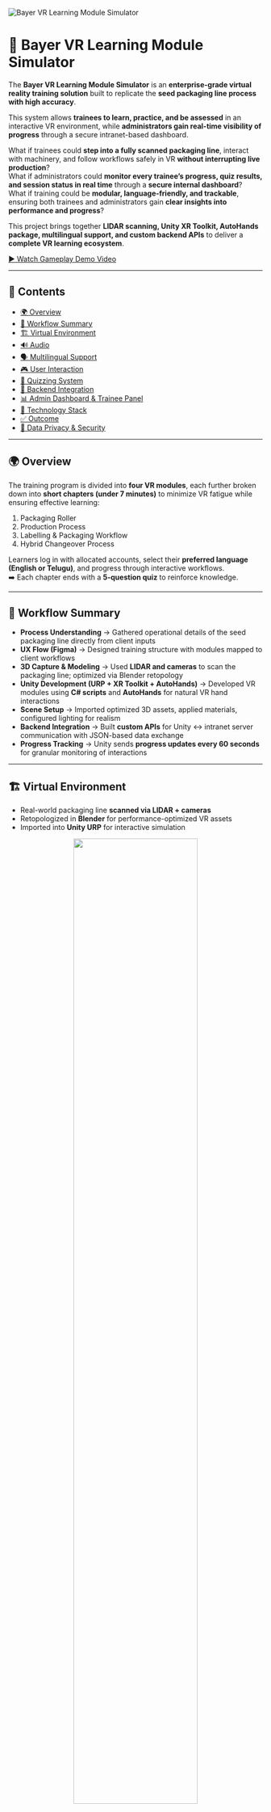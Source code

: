 ![Bayer VR Learning Module Simulator](./github_assets/cover-image2.png)

# 🌾 Bayer VR Learning Module Simulator

The **Bayer VR Learning Module Simulator** is an **enterprise-grade virtual reality training solution** built to replicate the **seed packaging line process with high accuracy**.  

This system allows **trainees to learn, practice, and be assessed** in an interactive VR environment, while **administrators gain real-time visibility of progress** through a secure intranet-based dashboard.  

What if trainees could **step into a fully scanned packaging line**, interact with machinery, and follow workflows safely in VR **without interrupting live production**?  
What if administrators could **monitor every trainee’s progress, quiz results, and session status in real time** through a **secure internal dashboard**?  
What if training could be **modular, language-friendly, and trackable**, ensuring both trainees and administrators gain **clear insights into performance and progress**?  

This project brings together **LIDAR scanning, Unity XR Toolkit, AutoHands package, multilingual support, and custom backend APIs** to deliver a **complete VR learning ecosystem**.  

[▶ Watch Gameplay Demo Video](https://drive.google.com/file/d/1w_0QkdpbJNrvyqJFYwUBhMpEMUiH3LDN/view?usp=drive_link)

---

## 📑 Contents
- [🌍 Overview](#-overview)  
- [🔄 Workflow Summary](#-workflow-summary)  
- [🏗 Virtual Environment](#-virtual-environment)
- [🔊 Audio](#-audio)  
- [🗣 Multilingual Support](#-multilingual-support)  
- [🎮 User Interaction](#-user-interaction)  
- [📝 Quizzing System](#-quizzing-system)  
- [🔗 Backend Integration](#-backend-integration)  
- [📊 Admin Dashboard & Trainee Panel](#-admin-dashboard--trainee-panel)  
- [🎯 Technology Stack](#-technology-stack)  
- [✅ Outcome](#-outcome)  
- [🔐 Data Privacy & Security](#-data-privacy--security)  

---

## 🌍 Overview
The training program is divided into **four VR modules**, each further broken down into **short chapters (under 7 minutes)** to minimize VR fatigue while ensuring effective learning:  
1. Packaging Roller  
2. Production Process  
3. Labelling & Packaging Workflow  
4. Hybrid Changeover Process  

Learners log in with allocated accounts, select their **preferred language (English or Telugu)**, and progress through interactive workflows.  
➡️ Each chapter ends with a **5-question quiz** to reinforce knowledge.  

---

## 🔄 Workflow Summary
- **Process Understanding** → Gathered operational details of the seed packaging line directly from client inputs  
- **UX Flow (Figma)** → Designed training structure with modules mapped to client workflows  
- **3D Capture & Modeling** → Used **LIDAR and cameras** to scan the packaging line; optimized via Blender retopology  
- **Unity Development (URP + XR Toolkit + AutoHands)** → Developed VR modules using **C# scripts** and **AutoHands** for natural VR hand interactions  
- **Scene Setup** → Imported optimized 3D assets, applied materials, configured lighting for realism  
- **Backend Integration** → Built **custom APIs** for Unity ↔ intranet server communication with JSON-based data exchange  
- **Progress Tracking** → Unity sends **progress updates every 60 seconds** for granular monitoring of interactions  

---

## 🏗 Virtual Environment
- Real-world packaging line **scanned via LIDAR + cameras**  
- Retopologized in **Blender** for performance-optimized VR assets  
- Imported into **Unity URP** for interactive simulation  

<p align="center">
<img src="./github_assets/LIDAR-Scanner-Sample.png" width="70%">
</p>

---

## 🔊 Audio
- To mimic the **floor environment ambiance**, we added **sound effects** to all equipment and machinery, just like in the **real-world seed packaging line**.  
- This addition makes the VR training experience even **more immersive and realistic**, allowing trainees to feel fully present in the simulated environment.  

---

## 🗣 Multilingual Support
- Trainee can choose **English or Telugu** at login  
- Ensures **accessibility for regional and global trainees**  

---

## 🎮 User Interaction
- Developed with **Unity XR Toolkit + AutoHands package**  
- Natural **VR hand interactions** for handling equipment  
- **Process-driven interactions** mapped directly to real workflows  

---

<p align="center">
<img src="./github_assets/figma-ux-flow.png" width="70%"><br>
<a href="https://www.figma.com/design/TtAuN9sTaX7X76bN5hEnjY/Bayer-VRLMS-M2_A?node-id=0-1&t=1Ysy1YMdjUnbOMrJ-1" target="blank">▶ Click here to explore the module’s UX flow</a>
</p>

---

## 📝 Quizzing System
- Each chapter ends with a **5-question quiz (5 marks total)**  
- **Scoring Rules**:  
  - 1 mark → correct first attempt  
  - 0.5 mark → correct second attempt  
- Results displayed instantly and logged to backend  

---
 🧩 Architecture Diagram
![Architecture](./github_assets/backend_architecture.png)

## 🔗 Backend Integration
- Custom **intranet-based backend server** for account and data management  
- APIs created for Unity to **send/receive JSON data securely**  
- Player progress updates sent **every 60 seconds** (including interaction completions)
<a href="https://github.com/PravanjanFE/Bayer_VR_LearningModuleSimulator/blob/main/github_assets/Backend_Laravel%20_Client_Server_Setup_Documentation.docx" target="_blank" rel="noopener noreferrer"></a>
---

## 📊 Admin Dashboard & Trainee Panel

### 🛡️ Admin Panel Features
- Leaderboard  
- User reports (login logs, chapter status, quiz data, progress)  
- Trainee account management  

### 👨‍🎓 Trainee Dashboard
- Personal progress tracking  
- Quiz results and performance overview  

---

## 🎯 Technology Stack

### 🔹 Frontend
- Unity C# + XR Toolkit  
- Blender (3D optimization)  
- Figma (UX flow design)

### 🔹 Backend
- Framework: Laravel (PHP 10.x compatible)
- Database: MySQL 
- Frontend Integration: JSON response format
- Authentication: Laravel Passport / Sanctum for token-based authentication
- Server: Apache 
- Version Control: Git & GitHub for source management
- Environment Management: .env configuration for secure deployment
- PDF & Report Generation: dompdf / barryvdh-laravel-dompdf
- Scheduler & Queue Handling: Laravel Scheduler, Redis / Queue Jobs
- Deployment Environment: On-premise or cloud-based web server (Windows)
📘 Documentation for more information

## 🧩 Challenges & Solutions

| **Challenge** | **Description** | **Solution Implemented** |
|----------------|-----------------|---------------------------|
| **Database Connectivity** | Connecting Laravel application to a remote MySQL server securely. | Configured `.env` with remote host IP, enabled MySQL remote access, and used firewall rules for controlled access. |
| **Data Accuracy in Reports** | Inconsistent progress and time calculations for users. | Introduced a centralized `CalculationService` for accurate data aggregation. |
| **PDF Export Formatting** | Misalignment in generated reports. | Developed dedicated Blade templates for each report type. |
| **Role-Based Data Access** | Difficulty managing admin and user permissions. | Implemented middleware with Laravel Gates and Policies. |
| **Large Data Processing** | Slow performance with large datasets. | Applied query optimization, eager loading, and pagination techniques. |

---

## ✅ Outcome
The **Bayer VR Learning Module Simulator** provides a **safe, interactive, and trackable VR training solution** for **seed packaging line operations**.  

With **multilingual support, structured modules, quizzes, and real-time backend reporting**, it ensures:  
- Trainees gain **hands-on experience** in VR  
- Administrators maintain **complete oversight** of progress and performance  

👉 A secure, **enterprise-ready VR training ecosystem**.  

---

## 🌐 Company Website
Visit us at [FourEdges.io](https://fouredges.io/)

---

## 🔐 Data Privacy & Security
Our **data handling approach** prioritizes **client data sovereignty** through:
- **Comprehensive security controls**  
- **Transparent operational practices**  

All solutions operate **within client infrastructure**, ensuring:  
- Complete **data ownership and control**  
- Maintenance of **enterprise-grade security standards** throughout the **project lifecycle**  

---
